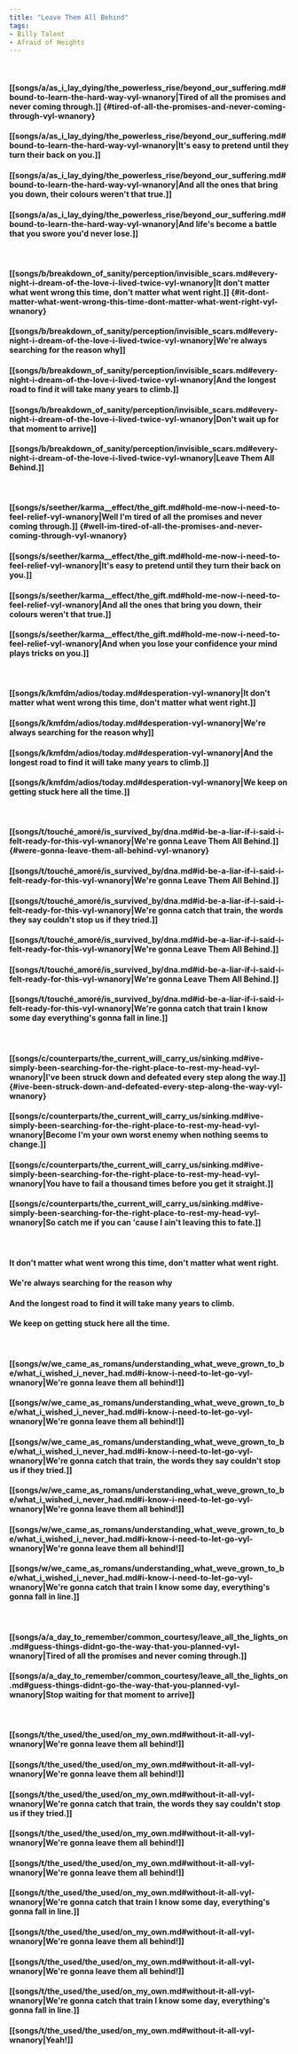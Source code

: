 ```yaml
---
title: "Leave Them All Behind"
tags:
- Billy Talent
- Afraid of Heights
---
```

&nbsp;
#### [[songs/a/as_i_lay_dying/the_powerless_rise/beyond_our_suffering.md#bound-to-learn-the-hard-way-vyl-wnanory|Tired of all the promises and never coming through.]] {#tired-of-all-the-promises-and-never-coming-through-vyl-wnanory}
#### [[songs/a/as_i_lay_dying/the_powerless_rise/beyond_our_suffering.md#bound-to-learn-the-hard-way-vyl-wnanory|It's easy to pretend until they turn their back on you.]]
#### [[songs/a/as_i_lay_dying/the_powerless_rise/beyond_our_suffering.md#bound-to-learn-the-hard-way-vyl-wnanory|And all the ones that bring you down, their colours weren't that true.]]
#### [[songs/a/as_i_lay_dying/the_powerless_rise/beyond_our_suffering.md#bound-to-learn-the-hard-way-vyl-wnanory|And life's become a battle that you swore you'd never lose.]]
&nbsp;
#### [[songs/b/breakdown_of_sanity/perception/invisible_scars.md#every-night-i-dream-of-the-love-i-lived-twice-vyl-wnanory|It don't matter what went wrong this time, don't matter what went right.]] {#it-dont-matter-what-went-wrong-this-time-dont-matter-what-went-right-vyl-wnanory}
#### [[songs/b/breakdown_of_sanity/perception/invisible_scars.md#every-night-i-dream-of-the-love-i-lived-twice-vyl-wnanory|We're always searching for the reason why]]
#### [[songs/b/breakdown_of_sanity/perception/invisible_scars.md#every-night-i-dream-of-the-love-i-lived-twice-vyl-wnanory|And the longest road to find it will take many years to climb.]]
#### [[songs/b/breakdown_of_sanity/perception/invisible_scars.md#every-night-i-dream-of-the-love-i-lived-twice-vyl-wnanory|Don't wait up for that moment to arrive]]
#### [[songs/b/breakdown_of_sanity/perception/invisible_scars.md#every-night-i-dream-of-the-love-i-lived-twice-vyl-wnanory|Leave Them All Behind.]]
&nbsp;
#### [[songs/s/seether/karma__effect/the_gift.md#hold-me-now-i-need-to-feel-relief-vyl-wnanory|Well I'm tired of all the promises and never coming through.]] {#well-im-tired-of-all-the-promises-and-never-coming-through-vyl-wnanory}
#### [[songs/s/seether/karma__effect/the_gift.md#hold-me-now-i-need-to-feel-relief-vyl-wnanory|It's easy to pretend until they turn their back on you.]]
#### [[songs/s/seether/karma__effect/the_gift.md#hold-me-now-i-need-to-feel-relief-vyl-wnanory|And all the ones that bring you down, their colours weren't that true.]]
#### [[songs/s/seether/karma__effect/the_gift.md#hold-me-now-i-need-to-feel-relief-vyl-wnanory|And when you lose your confidence your mind plays tricks on you.]]
&nbsp;
#### [[songs/k/kmfdm/adios/today.md#desperation-vyl-wnanory|It don't matter what went wrong this time, don't matter what went right.]]
#### [[songs/k/kmfdm/adios/today.md#desperation-vyl-wnanory|We're always searching for the reason why]]
#### [[songs/k/kmfdm/adios/today.md#desperation-vyl-wnanory|And the longest road to find it will take many years to climb.]]
#### [[songs/k/kmfdm/adios/today.md#desperation-vyl-wnanory|We keep on getting stuck here all the time.]]
&nbsp;
#### [[songs/t/touché_amoré/is_survived_by/dna.md#id-be-a-liar-if-i-said-i-felt-ready-for-this-vyl-wnanory|We're gonna Leave Them All Behind.]] {#were-gonna-leave-them-all-behind-vyl-wnanory}
#### [[songs/t/touché_amoré/is_survived_by/dna.md#id-be-a-liar-if-i-said-i-felt-ready-for-this-vyl-wnanory|We're gonna Leave Them All Behind.]]
#### [[songs/t/touché_amoré/is_survived_by/dna.md#id-be-a-liar-if-i-said-i-felt-ready-for-this-vyl-wnanory|We're gonna catch that train, the words they say couldn't stop us if they tried.]]
#### [[songs/t/touché_amoré/is_survived_by/dna.md#id-be-a-liar-if-i-said-i-felt-ready-for-this-vyl-wnanory|We're gonna Leave Them All Behind.]]
#### [[songs/t/touché_amoré/is_survived_by/dna.md#id-be-a-liar-if-i-said-i-felt-ready-for-this-vyl-wnanory|We're gonna Leave Them All Behind.]]
#### [[songs/t/touché_amoré/is_survived_by/dna.md#id-be-a-liar-if-i-said-i-felt-ready-for-this-vyl-wnanory|We're gonna catch that train I know some day everything's gonna fall in line.]]
&nbsp;
#### [[songs/c/counterparts/the_current_will_carry_us/sinking.md#ive-simply-been-searching-for-the-right-place-to-rest-my-head-vyl-wnanory|I've been struck down and defeated every step along the way.]] {#ive-been-struck-down-and-defeated-every-step-along-the-way-vyl-wnanory}
#### [[songs/c/counterparts/the_current_will_carry_us/sinking.md#ive-simply-been-searching-for-the-right-place-to-rest-my-head-vyl-wnanory|Become I'm your own worst enemy when nothing seems to change.]]
#### [[songs/c/counterparts/the_current_will_carry_us/sinking.md#ive-simply-been-searching-for-the-right-place-to-rest-my-head-vyl-wnanory|You have to fail a thousand times before you get it straight.]]
#### [[songs/c/counterparts/the_current_will_carry_us/sinking.md#ive-simply-been-searching-for-the-right-place-to-rest-my-head-vyl-wnanory|So catch me if you can 'cause I ain't leaving this to fate.]]
&nbsp;
#### It don't matter what went wrong this time, don't matter what went right.
#### We're always searching for the reason why 
#### And the longest road to find it will take many years to climb.
#### We keep on getting stuck here all the time.
&nbsp;
#### [[songs/w/we_came_as_romans/understanding_what_weve_grown_to_be/what_i_wished_i_never_had.md#i-know-i-need-to-let-go-vyl-wnanory|We're gonna leave them all behind!]]
#### [[songs/w/we_came_as_romans/understanding_what_weve_grown_to_be/what_i_wished_i_never_had.md#i-know-i-need-to-let-go-vyl-wnanory|We're gonna leave them all behind!]]
#### [[songs/w/we_came_as_romans/understanding_what_weve_grown_to_be/what_i_wished_i_never_had.md#i-know-i-need-to-let-go-vyl-wnanory|We're gonna catch that train, the words they say couldn't stop us if they tried.]]
#### [[songs/w/we_came_as_romans/understanding_what_weve_grown_to_be/what_i_wished_i_never_had.md#i-know-i-need-to-let-go-vyl-wnanory|We're gonna leave them all behind!]]
#### [[songs/w/we_came_as_romans/understanding_what_weve_grown_to_be/what_i_wished_i_never_had.md#i-know-i-need-to-let-go-vyl-wnanory|We're gonna leave them all behind!]]
#### [[songs/w/we_came_as_romans/understanding_what_weve_grown_to_be/what_i_wished_i_never_had.md#i-know-i-need-to-let-go-vyl-wnanory|We're gonna catch that train I know some day, everything's gonna fall in line.]]
&nbsp;
#### [[songs/a/a_day_to_remember/common_courtesy/leave_all_the_lights_on.md#guess-things-didnt-go-the-way-that-you-planned-vyl-wnanory|Tired of all the promises and never coming through.]]
#### [[songs/a/a_day_to_remember/common_courtesy/leave_all_the_lights_on.md#guess-things-didnt-go-the-way-that-you-planned-vyl-wnanory|Stop waiting for that moment to arrive]]
&nbsp;
#### [[songs/t/the_used/the_used/on_my_own.md#without-it-all-vyl-wnanory|We're gonna leave them all behind!]]
#### [[songs/t/the_used/the_used/on_my_own.md#without-it-all-vyl-wnanory|We're gonna leave them all behind!]]
#### [[songs/t/the_used/the_used/on_my_own.md#without-it-all-vyl-wnanory|We're gonna catch that train, the words they say couldn't stop us if they tried.]]
#### [[songs/t/the_used/the_used/on_my_own.md#without-it-all-vyl-wnanory|We're gonna leave them all behind!]]
#### [[songs/t/the_used/the_used/on_my_own.md#without-it-all-vyl-wnanory|We're gonna leave them all behind!]]
#### [[songs/t/the_used/the_used/on_my_own.md#without-it-all-vyl-wnanory|We're gonna catch that train I know some day, everything's gonna fall in line.]]
#### [[songs/t/the_used/the_used/on_my_own.md#without-it-all-vyl-wnanory|We're gonna leave them all behind!]]
#### [[songs/t/the_used/the_used/on_my_own.md#without-it-all-vyl-wnanory|We're gonna leave them all behind!]]
#### [[songs/t/the_used/the_used/on_my_own.md#without-it-all-vyl-wnanory|We're gonna catch that train I know some day, everything's gonna fall in line.]]
#### [[songs/t/the_used/the_used/on_my_own.md#without-it-all-vyl-wnanory|Yeah!]]
